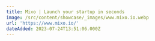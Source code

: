 ```yaml
---
title: Mixo | Launch your startup in seconds
image: /src/content/showcase/_images/www.mixo.io.webp
url: 'https://www.mixo.io/'
dateAdded: 2023-07-24T13:51:06.000Z
---
```


